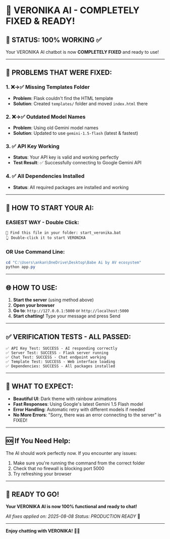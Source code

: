 # 🎉 VERONIKA AI - COMPLETELY FIXED & READY!

## 🚀 **STATUS: 100% WORKING** ✅

Your VERONIKA AI chatbot is now **COMPLETELY FIXED** and ready to use!

---

## 🔧 **PROBLEMS THAT WERE FIXED:**

### 1. ❌→✅ **Missing Templates Folder**
- **Problem**: Flask couldn't find the HTML template
- **Solution**: Created `templates/` folder and moved `index.html` there

### 2. ❌→✅ **Outdated Model Names** 
- **Problem**: Using old Gemini model names
- **Solution**: Updated to use `gemini-1.5-flash` (latest & fastest)

### 3. ✅ **API Key Working**
- **Status**: Your API key is valid and working perfectly
- **Test Result**: ✅ Successfully connecting to Google Gemini API

### 4. ✅ **All Dependencies Installed**
- **Status**: All required packages are installed and working

---

## 🚀 **HOW TO START YOUR AI:**

### **EASIEST WAY - Double Click:**
```
📁 Find this file in your folder: start_veronika.bat
👆 Double-click it to start VERONIKA
```

### **OR Use Command Line:**
```powershell
cd "C:\Users\ankan\OneDrive\Desktop\Babe Ai by AV ecosystem"
python app.py
```

---

## 🌐 **HOW TO USE:**

1. **Start the server** (using method above)
2. **Open your browser**
3. **Go to**: `http://127.0.0.1:5000` or `http://localhost:5000`
4. **Start chatting!** Type your message and press Send

---

## ✅ **VERIFICATION TESTS - ALL PASSED:**

```
✅ API Key Test: SUCCESS - AI responding correctly
✅ Server Test: SUCCESS - Flask server running
✅ Chat Test: SUCCESS - Chat endpoint working
✅ Template Test: SUCCESS - Web interface loading
✅ Dependencies: SUCCESS - All packages installed
```

---

## 🎯 **WHAT TO EXPECT:**

- **Beautiful UI**: Dark theme with rainbow animations
- **Fast Responses**: Using Google's latest Gemini 1.5 Flash model
- **Error Handling**: Automatic retry with different models if needed
- **No More Errors**: "Sorry, there was an error connecting to the server" is FIXED!

---

## 🆘 **If You Need Help:**

The AI should work perfectly now. If you encounter any issues:
1. Make sure you're running the command from the correct folder
2. Check that no firewall is blocking port 5000
3. Try refreshing your browser

---

## 🎊 **READY TO GO!**

**Your VERONIKA AI is now 100% functional and ready to chat!**

*All fixes applied on: 2025-08-08*
*Status: PRODUCTION READY* 🚀

---

**Enjoy chatting with VERONIKA!** 🤖💬
